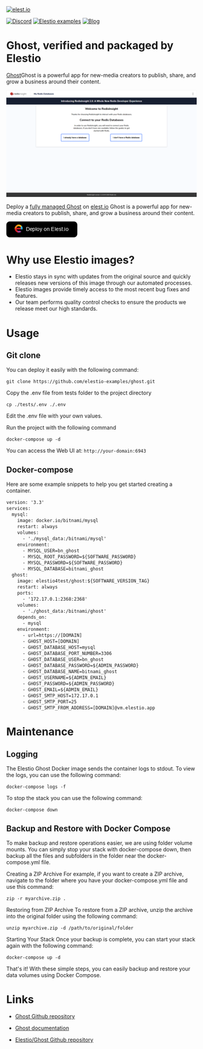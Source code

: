<a href="https://elest.io">
  <img src="https://elest.io/images/elestio.svg" alt="elest.io" width="150" height="75">
</a>

[![Discord](https://img.shields.io/static/v1.svg?logo=discord&color=f78A38&labelColor=083468&logoColor=ffffff&style=for-the-badge&label=Discord&message=community)](https://discord.gg/4T4JGaMYrD "Get instant assistance and engage in live discussions with both the community and team through our chat feature.")
[![Elestio examples](https://img.shields.io/static/v1.svg?logo=github&color=f78A38&labelColor=083468&logoColor=ffffff&style=for-the-badge&label=github&message=open%20source)](https://github.com/elestio-examples "Access the source code for all our repositories by viewing them.")
[![Blog](https://img.shields.io/static/v1.svg?color=f78A38&labelColor=083468&logoColor=ffffff&style=for-the-badge&label=elest.io&message=Blog)](https://blog.elest.io "Latest news about elestio, open source software, and DevOps techniques.")

# Ghost, verified and packaged by Elestio

[Ghost](https://github.com/TryGhost/Ghost)Ghost is a powerful app for new-media creators to publish, share, and grow a business around their content.

<img src="https://github.com/elestio-examples/ghost/raw/master/screenshot.png" alt="plane" width="800">

Deploy a <a target="_blank" href="https://elest.io/open-source/ghost">fully managed Ghost</a> on <a target="_blank" href="https://elest.io/">elest.io</a> Ghost is a powerful app for new-media creators to publish, share, and grow a business around their content.

[![deploy](https://github.com/elestio-examples/ghost/raw/main/deploy-on-elestio.png)](https://dash.elest.io/deploy?source=cicd&social=dockerCompose&url=https://github.com/elestio-examples/ghost)

# Why use Elestio images?

- Elestio stays in sync with updates from the original source and quickly releases new versions of this image through our automated processes.
- Elestio images provide timely access to the most recent bug fixes and features.
- Our team performs quality control checks to ensure the products we release meet our high standards.

# Usage

## Git clone

You can deploy it easily with the following command:

    git clone https://github.com/elestio-examples/ghost.git

Copy the .env file from tests folder to the project directory

    cp ./tests/.env ./.env

Edit the .env file with your own values.

Run the project with the following command

    docker-compose up -d

You can access the Web UI at: `http://your-domain:6943`

## Docker-compose

Here are some example snippets to help you get started creating a container.

    version: '3.3'
    services:
      mysql:
        image: docker.io/bitnami/mysql
        restart: always
        volumes:
          - './mysql_data:/bitnami/mysql'
        environment:
          - MYSQL_USER=bn_ghost
          - MYSQL_ROOT_PASSWORD=${SOFTWARE_PASSWORD}
          - MYSQL_PASSWORD=${SOFTWARE_PASSWORD}
          - MYSQL_DATABASE=bitnami_ghost
      ghost:
        image: elestio4test/ghost:${SOFTWARE_VERSION_TAG}
        restart: always
        ports:
          - '172.17.0.1:2368:2368'
        volumes:
          - './ghost_data:/bitnami/ghost'
        depends_on:
          - mysql
        environment:
          - url=https://[DOMAIN]
          - GHOST_HOST=[DOMAIN]
          - GHOST_DATABASE_HOST=mysql
          - GHOST_DATABASE_PORT_NUMBER=3306
          - GHOST_DATABASE_USER=bn_ghost
          - GHOST_DATABASE_PASSWORD=${ADMIN_PASSWORD}
          - GHOST_DATABASE_NAME=bitnami_ghost
          - GHOST_USERNAME=${ADMIN_EMAIL}
          - GHOST_PASSWORD=${ADMIN_PASSWORD}
          - GHOST_EMAIL=${ADMIN_EMAIL}
          - GHOST_SMTP_HOST=172.17.0.1
          - GHOST_SMTP_PORT=25
          - GHOST_SMTP_FROM_ADDRESS=[DOMAIN]@vm.elestio.app


# Maintenance

## Logging

The Elestio Ghost Docker image sends the container logs to stdout. To view the logs, you can use the following command:

    docker-compose logs -f

To stop the stack you can use the following command:

    docker-compose down

## Backup and Restore with Docker Compose

To make backup and restore operations easier, we are using folder volume mounts. You can simply stop your stack with docker-compose down, then backup all the files and subfolders in the folder near the docker-compose.yml file.

Creating a ZIP Archive
For example, if you want to create a ZIP archive, navigate to the folder where you have your docker-compose.yml file and use this command:

    zip -r myarchive.zip .

Restoring from ZIP Archive
To restore from a ZIP archive, unzip the archive into the original folder using the following command:

    unzip myarchive.zip -d /path/to/original/folder

Starting Your Stack
Once your backup is complete, you can start your stack again with the following command:

    docker-compose up -d

That's it! With these simple steps, you can easily backup and restore your data volumes using Docker Compose.

# Links

- <a target="_blank" href="https://github.com/TryGhost/Ghost">Ghost Github repository</a>

- <a target="_blank" href="https://ghost.org/docs/">Ghost documentation</a>

- <a target="_blank" href="https://github.com/elestio-examples/ghost">Elestio/Ghost Github repository</a>
